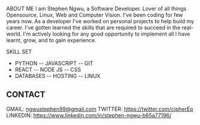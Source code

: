 ABOUT ME
I am Stephen Ngwu, a Software Developer. Lover of all things Opensource, Linux, Web and Computer Vision. I've been coding for few years now. As a developer I've worked on personal projects to help build my career. I've gotten learned the skills that are required to succeed in the real-world. I'm actively looking for any good opportunity to implement all I have learnt, grow, and to gain experience.


SKILL SET
 - PYTHON       -- JAVASCRIPT     -- GIT
 - REACT        -- NODE JS        -- CSS
 - DATABASES    -- HOSTING        -- LINUX


## CONTACT
GMAIL:    ngwustephen99@gmail.com
TWITTER:  https://twitter.com/cipherEp
LINKEDIN: https://www.linkedin.com/in/stephen-ngwu-b65a77196/

<!---
techpilot/techpilot is a ✨ special ✨ repository because its `README.md` (this file) appears on your GitHub profile.
You can click the Preview link to take a look at your changes.
--->
